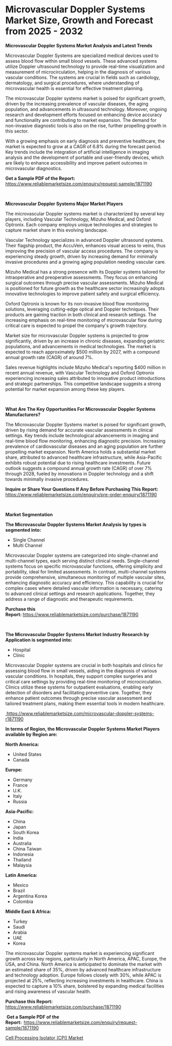 <p><h1>Microvascular Doppler Systems Market Size, Growth and Forecast from 2025 - 2032</h1></p><p><strong>Microvascular Doppler Systems Market Analysis and Latest Trends</strong></p>
<p><p>Microvascular Doppler Systems are specialized medical devices used to assess blood flow within small blood vessels. These advanced systems utilize Doppler ultrasound technology to provide real-time visualization and measurement of microcirculation, helping in the diagnosis of various vascular conditions. The systems are crucial in fields such as cardiology, dermatology, and surgical procedures, where understanding of microvascular health is essential for effective treatment planning.</p><p>The microvascular Doppler systems market is poised for significant growth, driven by the increasing prevalence of vascular diseases, the aging population, and advancements in ultrasound technology. Moreover, ongoing research and development efforts focused on enhancing device accuracy and functionality are contributing to market expansion. The demand for non-invasive diagnostic tools is also on the rise, further propelling growth in this sector.</p><p>With a growing emphasis on early diagnosis and preventive healthcare, the market is expected to grow at a CAGR of 6.8% during the forecast period. Key trends include the integration of artificial intelligence in imaging analysis and the development of portable and user-friendly devices, which are likely to enhance accessibility and improve patient outcomes in microvascular diagnostics.</p></p>
<p><strong>Get a Sample PDF of the Report:&nbsp;</strong> <a href="https://www.reliablemarketsize.com/enquiry/request-sample/1871190?utm_campaign=2442&utm_medium=2&utm_source=Github&utm_content=ia&utm_term=05032025&utm_id=microvascular-doppler-systems">https://www.reliablemarketsize.com/enquiry/request-sample/1871190</a></p>
<p>&nbsp;</p>
<p><strong>Microvascular Doppler Systems Major Market Players</strong></p>
<p><p>The microvascular Doppler systems market is characterized by several key players, including Vascular Technology, Mizuho Medical, and Oxford Optronix. Each company employs unique technologies and strategies to capture market share in this evolving landscape.</p><p>Vascular Technology specializes in advanced Doppler ultrasound systems. Their flagship product, the AccuVein, enhances visual access to veins, thus improving the precision of vascular access procedures. The company is experiencing steady growth, driven by increasing demand for minimally invasive procedures and a growing aging population needing vascular care.</p><p>Mizuho Medical has a strong presence with its Doppler systems tailored for intraoperative and preoperative assessments. They focus on enhancing surgical outcomes through precise vascular assessments. Mizuho Medical is positioned for future growth as the healthcare sector increasingly adopts innovative technologies to improve patient safety and surgical efficiency.</p><p>Oxford Optronix is known for its non-invasive blood flow monitoring solutions, leveraging cutting-edge optical and Doppler techniques. Their products are gaining traction in both clinical and research settings. The increasing emphasis on real-time monitoring of microvascular flow during critical care is expected to propel the company's growth trajectory.</p><p>Market size for microvascular Doppler systems is projected to grow significantly, driven by an increase in chronic diseases, expanding geriatric populations, and advancements in medical technologies. The market is expected to reach approximately $500 million by 2027, with a compound annual growth rate (CAGR) of around 7%.</p><p>Sales revenue highlights include Mizuho Medical's reporting $400 million in recent annual revenue, with Vascular Technology and Oxford Optronix experiencing increasing sales attributed to innovative product introductions and strategic partnerships. This competitive landscape suggests a strong potential for market expansion among these key players.</p></p>
<p>&nbsp;</p>
<p><strong>What Are The Key Opportunities For Microvascular Doppler Systems Manufacturers?</strong></p>
<p><p>The Microvascular Doppler Systems market is poised for significant growth, driven by rising demand for accurate vascular assessments in clinical settings. Key trends include technological advancements in imaging and real-time blood flow monitoring, enhancing diagnostic precision. Increasing prevalence of cardiovascular diseases and an aging population are further propelling market expansion. North America holds a substantial market share, attributed to advanced healthcare infrastructure, while Asia-Pacific exhibits robust potential due to rising healthcare investments. Future outlook suggests a compound annual growth rate (CAGR) of over 7% through 2028, fueled by innovations in Doppler technology and a shift towards minimally invasive procedures.</p></p>
<p><strong>Inquire or Share Your Questions If Any Before Purchasing This Report:</strong> <a href="https://www.reliablemarketsize.com/enquiry/pre-order-enquiry/1871190?utm_campaign=2442&utm_medium=2&utm_source=Github&utm_content=ia&utm_term=05032025&utm_id=microvascular-doppler-systems">https://www.reliablemarketsize.com/enquiry/pre-order-enquiry/1871190</a></p>
<p>&nbsp;</p>
<p><strong>Market Segmentation</strong></p>
<p><strong>The Microvascular Doppler Systems Market Analysis by types is segmented into:</strong></p>
<p><ul><li>Single Channel</li><li>Multi Channel</li></ul></p>
<p><p>Microvascular Doppler systems are categorized into single-channel and multi-channel types, each serving distinct clinical needs. Single-channel systems focus on specific microvascular functions, offering simplicity and portability, ideal for limited assessments. In contrast, multi-channel systems provide comprehensive, simultaneous monitoring of multiple vascular sites, enhancing diagnostic accuracy and efficiency. This capability is crucial for complex cases where detailed vascular information is necessary, catering to advanced clinical settings and research applications. Together, they address a range of diagnostic and therapeutic requirements.</p></p>
<p><strong>Purchase this Report:&nbsp;</strong><a href="https://www.reliablemarketsize.com/purchase/1871190?utm_campaign=2442&utm_medium=2&utm_source=Github&utm_content=ia&utm_term=05032025&utm_id=microvascular-doppler-systems">https://www.reliablemarketsize.com/purchase/1871190</a></p>
<p>&nbsp;</p>
<p><strong>The Microvascular Doppler Systems Market Industry Research by Application is segmented into:</strong></p>
<p><ul><li>Hospital</li><li>Clinic</li></ul></p>
<p><p>Microvascular Doppler systems are crucial in both hospitals and clinics for assessing blood flow in small vessels, aiding in the diagnosis of various vascular conditions. In hospitals, they support complex surgeries and critical care settings by providing real-time monitoring of microcirculation. Clinics utilize these systems for outpatient evaluations, enabling early detection of disorders and facilitating preventive care. Together, they enhance patient outcomes through precise vascular assessment and tailored treatment plans, making them essential tools in modern healthcare.</p></p>
<p><a href="https://www.reliablemarketsize.com/microvascular-doppler-systems-r1871190?utm_campaign=2442&utm_medium=2&utm_source=Github&utm_content=ia&utm_term=05032025&utm_id=microvascular-doppler-systems">&nbsp;https://www.reliablemarketsize.com/microvascular-doppler-systems-r1871190</a></p>
<p><strong>In terms of Region, the Microvascular Doppler Systems Market Players available by Region are:</strong></p>
<p>
    <p> <strong> North America: </strong>
        <ul>
            <li>United States</li>
            <li>Canada</li>
        </ul>
        </p> 
    <p> <strong> Europe: </strong>
        <ul>
            <li>Germany</li>
            <li>France</li>
            <li>U.K.</li>
            <li>Italy</li>
            <li>Russia</li>
        </ul>
        </p> 
    <p> <strong> Asia-Pacific: </strong>
        <ul>
            <li>China</li>
            <li>Japan</li>
            <li>South Korea</li>
            <li>India</li>
            <li>Australia</li>
            <li>China Taiwan</li>
            <li>Indonesia</li>
            <li>Thailand</li>
            <li>Malaysia</li>
        </ul>
        </p> 
    <p> <strong> Latin America: </strong>
        <ul>
            <li>Mexico</li>
            <li>Brazil</li>
            <li>Argentina Korea</li>
            <li>Colombia</li>
        </ul>
        </p> 
    <p> <strong> Middle East & Africa: </strong>
        <ul>
            <li>Turkey</li>
            <li>Saudi</li>
            <li>Arabia</li>
            <li>UAE</li>
            <li>Korea</li>
        </ul>
    </p>
    </p>
<p><p>The microvascular Doppler systems market is experiencing significant growth across key regions, particularly in North America, APAC, Europe, the USA, and China. North America is anticipated to dominate the market with an estimated share of 35%, driven by advanced healthcare infrastructure and technology adoption. Europe follows closely with 30%, while APAC is projected at 25%, reflecting increasing investments in healthcare. China is expected to capture a 10% share, bolstered by expanding medical facilities and rising awareness of vascular health.</p></p>
<p><strong>Purchase this Report: </strong><a href="https://www.reliablemarketsize.com/purchase/1871190?utm_campaign=2442&utm_medium=2&utm_source=Github&utm_content=ia&utm_term=05032025&utm_id=microvascular-doppler-systems">https://www.reliablemarketsize.com/purchase/1871190</a></p>
<p>&nbsp;<strong>Get a Sample PDF of the Report:&nbsp;&nbsp;</strong><a href="https://www.reliablemarketsize.com/enquiry/request-sample/1871190?utm_campaign=2442&utm_medium=2&utm_source=Github&utm_content=ia&utm_term=05032025&utm_id=microvascular-doppler-systems">https://www.reliablemarketsize.com/enquiry/request-sample/1871190</a></p>
<p><strong></strong></p>
<p><p><a href="https://github.com/FahadAhmed223/Market-Research-Report-List-1/blob/main/cell-processing-isolator-cpi-market.md?utm_campaign=2442&utm_medium=2&utm_source=Github&utm_content=ia&utm_term=05032025&utm_id=microvascular-doppler-systems">Cell Processing Isolator (CPI) Market</a></p></p>
